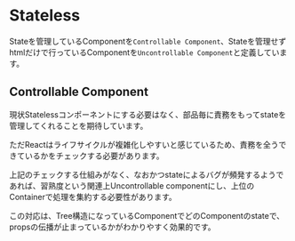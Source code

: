 # Stateless
Stateを管理しているComponentを`Controllable Component`、Stateを管理せずhtmlだけで行っているComponentを`Uncontrollable Component`と定義しています。

## Controllable Component
現状Statelessコンポーネントにする必要はなく、部品毎に責務をもってstateを管理してくれることを期待しています。

ただReactはライフサイクルが複雑化しやすいと感じているため、責務を全うできているかをチェックする必要があります。

上記のチェックする仕組みがなく、なおかつstateによるバグが頻発するようであれば、習熟度という関連上Uncontrollable componentにし、上位のContainerで処理を集約する必要性があります。

この対応は、Tree構造になっているComponentでどのComponentのstateで、propsの伝播が止まっているかがわかりやすく効果的です。
